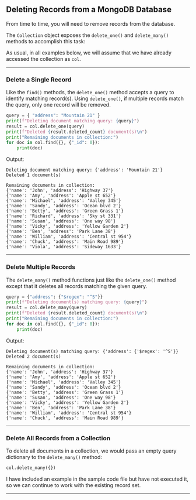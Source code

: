 ## Deleting Records from a MongoDB Database

From time to time, you will need to remove records from the database.

The `Collection` object exposes the `delete_one()` and `delete_many()` 
methods to accomplish this task:

As usual, in all examples below, we will assume that we have already
accessed the collection as `col`.

---

### Delete a Single Record

Like the `find()` methods, the `delete_one()` method accepts a query to
identify matching record(s). Using `delete_one()`, if multiple records
match the query, only one record will be removed.

```python
query = { "address": "Mountain 21" }
print(f"Deleting document matching query: {query}")
result = col.delete_one(query)
print(f"Deleted {result.deleted_count} document(s)\n")
print("Remaining documents in collection:")
for doc in col.find({}, {"_id": 0}):
    print(doc)
```

Output:

```
Deleting document matching query: {'address': 'Mountain 21'}
Deleted 1 document(s)

Remaining documents in collection:
{'name': 'John', 'address': 'Highway 37'}
{'name': 'Amy', 'address': 'Apple st 652'}
{'name': 'Michael', 'address': 'Valley 345'}
{'name': 'Sandy', 'address': 'Ocean blvd 2'}
{'name': 'Betty', 'address': 'Green Grass 1'}
{'name': 'Richard', 'address': 'Sky st 331'}
{'name': 'Susan', 'address': 'One way 98'}
{'name': 'Vicky', 'address': 'Yellow Garden 2'}
{'name': 'Ben', 'address': 'Park Lane 38'}
{'name': 'William', 'address': 'Central st 954'}
{'name': 'Chuck', 'address': 'Main Road 989'}
{'name': 'Viola', 'address': 'Sideway 1633'}
```

---

### Delete Multiple Records

The `delete_many()` method functions just like the `delete_one()` method
except that it deletes all records matching the given query.

```python
query = {"address": {"$regex": "^S"}}
print(f"Deleting document(s) matching query: {query}")
result = col.delete_many(query)
print(f"Deleted {result.deleted_count} document(s)\n")
print("Remaining documents in collection:")
for doc in col.find({}, {"_id": 0}):
    print(doc)
```

Output:

```
Deleting document(s) matching query: {'address': {'$regex': '^S'}}
Deleted 2 document(s)

Remaining documents in collection:
{'name': 'John', 'address': 'Highway 37'}
{'name': 'Amy', 'address': 'Apple st 652'}
{'name': 'Michael', 'address': 'Valley 345'}
{'name': 'Sandy', 'address': 'Ocean blvd 2'}
{'name': 'Betty', 'address': 'Green Grass 1'}
{'name': 'Susan', 'address': 'One way 98'}
{'name': 'Vicky', 'address': 'Yellow Garden 2'}
{'name': 'Ben', 'address': 'Park Lane 38'}
{'name': 'William', 'address': 'Central st 954'}
{'name': 'Chuck', 'address': 'Main Road 989'}
```

---

### Delete All Records from a Collection

To delete all documents in a collection, we would pass an empty query
dictionary to the `delete_many()` method:

```python
col.delete_many({})
```

I have included an example in the sample code file but have not executed it,
so we can continue to work with the existing record set.

---
